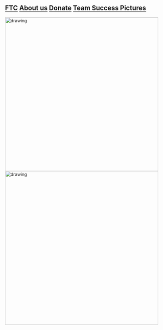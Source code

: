 ## [FTC](FTC.md)     [About us](aboutus.md)  [Donate](donate.md) [Team Success Pictures](Successpics.md)


<img src="https://lh3.googleusercontent.com/AQOiZornrIUfmFafhB7p97rebRVpTHG-5N6_etFr4aiylKZStcRHb8qGEyPGc7B5XEdnquqFwOJ_z5y9M9WUf-EX85JxxGV-yQABAqJvQCEvgC8kZGbkYu_XQkN3m9dtS-43EjYS0qhXEtgnQ4mbfjout7yR9wOFqXvppgQNP2b8pz4YWlGqiTM9MK2sWfdIIEwl1UX2BWwiYY6Q4_sqUsrQZRVbSXrmUVJccHYYJl_Lo-5gUfxTb1uuTB3_fNkRkdtpVA2cPmHuiC6eHfZ4O5JMZYY_V8LD3eUaEcl6LImli_ic_Xv_YTuy-yx291s8F1W9QEhh5dk1_wp0V-aSfj33I-LAXi5iRqul9-lyJLWR0ypi5u-tQBYhE1cuSSL_fYnQ6gyUhGqAjXgXKFvG2_FOBCq2q4MT-VmhhBkZ8FRgHg9jHnebGN9m9b8m3MWxzZywgfRly2g9wuqMnZthSKa8ywC50I8rfUilQ50YaC9b6Z9iAZmQ_r_hC8Q9ZzsOlj-rcBr_-Wd8Iues05azkYAJ8asfP3YPpXfQb9Q20OCVIXWttoA8PKj7ZCKYReVHXok4tMqcZG7ITkEk92UqHdt_mdwvMQnniDPN4lTf1zmO1_w4mgmDM6xCBzBJzbhuK6gnHpoDswq1Rp2Gd9gKDNj7zI5CPeSAtRnxH2igmRHtUrcoBNdSEOJpLUeR=w1776-h1332-no?authuser=2" alt="drawing" width="500"/>   

<img src="https://lh3.googleusercontent.com/69kmjOKY84TEJqmSFlnHd3iSuHWaJuWYD3gSgNukSbdHkZ5VRpPdUwRsIxh3dd06XXxs6qSoh2ddYviRG9-fouk49OdUyG3r1YLQ8tYNstNFlfspZa4WnqMNoMEvy5z3oAX2zpF0QNeby3zfNRZ0UlX5042BmQWYqesXmQI8JLBu_tQUbV-bovFYV26jJmHfwLvccNNMmBC6PK446o-VZHSQT7ME4Fioz4UsfOKzNDYGrSHKo8HAwmU_Vu1txC6TwhLDBhpXD1zeNcRL8ZqExKgIshLLkzsXZ682aRH2zOgRG-1Ky0DMOehoTg9huW2kkNo5uhVRJvR1Kxw1txNid9mMjG9ioN_PbBKmDoMB76ON_7T3hCqBs5iP3cEzRw8UBssCgXyGF0C8KzY4Pufpu3__Ehl1fM_TmzIMldLeblwj1xR-3U5kqeb0MUVCylOATYDbNSPoRvH8yQuguwslxrZsfAewN_iHB5aitvZAdmgImkBrTnRON1abxMcNinn67_jQucMUp6IOThzWbtYrUQq-NS52yeNhJEMpZuojvPC1HaqQB_sArqU8e36bKDE-MqMxc4Z4iI5_117ABeyB768nlQH_Yt2MQIJAzYmRrskwEa-O61qzqFecUGVeKC6BU4Y0elyGbJLUsQc9U7ohAgaH0gyP2kDYhgnn-WqFrl-pQZY8i75X-kNzuMRX=w1776-h1332-no?authuser=2" alt="drawing" width="500"/>
